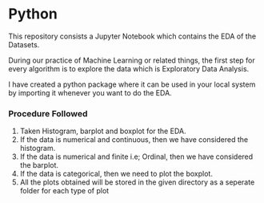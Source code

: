 # Python

This repository consists a Jupyter Notebook which contains the EDA of the Datasets.

During our practice of Machine Learning or related things, the first step for every algorithm is to explore the data which is Exploratory Data Analysis.

I have created a python package where it can be used in your local system by importing it whenever you want to do the EDA.

### Procedure Followed
  1. Taken Histogram, barplot and boxplot for the EDA.
  2. If the data is numerical and continuous, then we have considered the histogram.
  3. If the data is numerical and finite i.e; Ordinal, then we have considered the barplot.
  4. If the data is categorical, then we need to plot the boxplot.
  5. All the plots obtained will be stored in the given directory as a seperate folder for each type of plot

